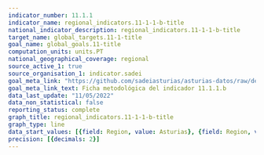 ```yaml
---
indicator_number: 11.1.1
indicator_name: regional_indicators.11-1-1-b-title
national_indicator_description: regional_indicators.11-1-1-b-title
target_name: global_targets.11-1-title
goal_name: global_goals.11-title
computation_units: units.PT
national_geographical_coverage: regional
source_active_1: true
source_organisation_1: indicator.sadei
goal_meta_link: "https://github.com/sadeiasturias/asturias-datos/raw/develop/descargas/metodologia/11.1.1.b.pdf"
goal_meta_link_text: Ficha metodológica del indicador 11.1.1.b
data_last_update: "11/05/2022"
data_non_statistical: false
reporting_status: complete
graph_title: regional_indicators.11-1-1-b-title
graph_type: line
data_start_values: [{field: Region, value: Asturias}, {field: Region, value: España}]
precision: [{decimals: 2}]
---
```

